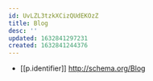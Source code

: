 ```yaml
---
id: UvLZL3tzkXCizQUdEKOzZ
title: Blog
desc: ''
updated: 1632841297231
created: 1632841244376
---
```




- [[p.identifier]] http://schema.org/Blog
